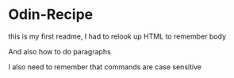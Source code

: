 # Odin-Recipe

<body> 
  <p> this is my first readme, I had to relook up HTML to remember body</p>
  <p> And also how to do paragraphs </p>
  <p> I also need to remember that commands are case sensitive </p>
   
</body>